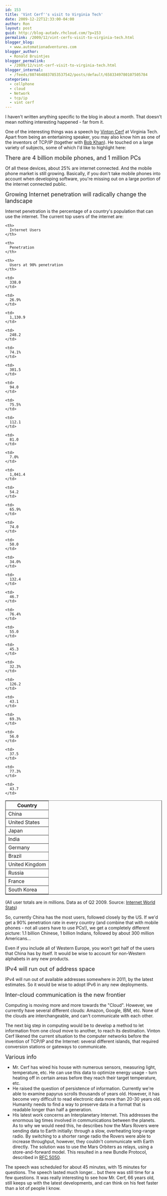 ```yaml
---
id: 153
title: 'Vint Cerf''s visit to Virginia Tech'
date: 2009-12-22T12:33:00-04:00
author: Ron
layout: post
guid: http://blog-autadv.rhcloud.com/?p=153
permalink: /2009/12/vint-cerfs-visit-to-virginia-tech.html
blogger_blog:
  - www.automationadventures.com
blogger_author:
  - Ronald Bruintjes
blogger_permalink:
  - /2009/12/vint-cerf-visit-to-virginia-tech.html
blogger_internal:
  - /feeds/8074648837853537542/posts/default/6583349780107505784
categories:
  - cellphone
  - cloud
  - Network
  - tcp/ip
  - vint cerf
---
```

I haven't written anything specific to the blog in about a month. That doesn't mean nothing interesting happened - far from it.

One of the interesting things was a speech by <a href="http://en.wikipedia.org/wiki/Vinton_Cerf" target="_blank">Vinton Cerf</a> at Virginia Tech. Apart from being an entertaining speaker, you may also know him as one of the inventors of TCP/IP (together with <a href="http://en.wikipedia.org/wiki/Robert_E._Kahn" target="_blank">Bob Khan</a>). He touched on a large variety of subjects, some of which I'd like to highlight here:

<span style="font-size: large;">There are 4 billion mobile phones, and 1 million PCs</span>

Of all these devices, about 25% are internet connected. And the mobile phone market is still growing. Basically, if you don't take mobile phones into account when developing software, you're missing out on a large portion of the internet connected public.

<span style="font-size: large;">Growing Internet penetration will radically change the landscape</span>

Internet penetration is the percentage of a country's population that can use the internet. The current top users of the internet are:

<table border="1">
  <tr>
    <th>
      Country
    </th>
    
    <th>
      Internet Users
    </th>
    
    <th>
      Penetration
    </th>
    
    <th>
      Users at 90% penetration
    </th>
  </tr>
  
  <tr>
    <td>
      China
    </td>
    
    <td>
      338.0
    </td>
    
    <td>
      26.9%
    </td>
    
    <td>
      1,130.9
    </td>
  </tr>
  
  <tr>
    <td>
      United States
    </td>
    
    <td>
      248.2
    </td>
    
    <td>
      74.1%
    </td>
    
    <td>
      301.5
    </td>
  </tr>
  
  <tr>
    <td>
      Japan
    </td>
    
    <td>
      94.0
    </td>
    
    <td>
      75.5%
    </td>
    
    <td>
      112.1
    </td>
  </tr>
  
  <tr>
    <td>
      India
    </td>
    
    <td>
      81.0
    </td>
    
    <td>
      7.0%
    </td>
    
    <td>
      1,041.4
    </td>
  </tr>
  
  <tr>
    <td>
      Germany
    </td>
    
    <td>
      54.2
    </td>
    
    <td>
      65.9%
    </td>
    
    <td>
      74.0
    </td>
  </tr>
  
  <tr>
    <td>
      Brazil
    </td>
    
    <td>
      50.0
    </td>
    
    <td>
      34.0%
    </td>
    
    <td>
      132.4
    </td>
  </tr>
  
  <tr>
    <td>
      United Kingdom
    </td>
    
    <td>
      46.7
    </td>
    
    <td>
      76.4%
    </td>
    
    <td>
      55.0
    </td>
  </tr>
  
  <tr>
    <td>
      Russia
    </td>
    
    <td>
      45.3
    </td>
    
    <td>
      32.3%
    </td>
    
    <td>
      126.2
    </td>
  </tr>
  
  <tr>
    <td>
      France
    </td>
    
    <td>
      43.1
    </td>
    
    <td>
      69.3%
    </td>
    
    <td>
      56.0
    </td>
  </tr>
  
  <tr>
    <td>
      South Korea
    </td>
    
    <td>
      37.5
    </td>
    
    <td>
      77.3%
    </td>
    
    <td>
      43.7
    </td>
  </tr>
</table>

(All user totals are in millions. Data as of Q2 2009. Source: <a href="http://www.internetworldstats.com/" target="_blank">Internet World Stats</a>)

So, currently China has the most users, followed closely by the US. If we'd get a 90% penetration rate in every country (and combine that with mobile phones - not all users have to use PCs!), we get a completely different picture: 1.1 billion Chinese, 1 billion Indians, followed by about 300 million Americans...

Even if you include all of Western Europe, you won't get half of the users that China has by itself. It would be wise to account for non-Western alphabets in any new products.

<span style="font-size: large;">IPv4 will run out of address space</span>

IPv4 will run out of available addresses somewhere in 2011, by the latest estimates. So it would be wise to adopt IPv6 in any new deployments.

<span style="font-size: large;">Inter-cloud communication is the new frontier</span>

Computing is moving more and more towards the "Cloud". However, we currently have several different clouds: Amazon, Google, IBM, etc. None of the clouds are interchangeable, and can't communicate with each other.

The next big step in computing would be to develop a method to let information from one cloud move to another, to reach its destination. Vinton Cerf likened the current situation to the computer networks before the invention of TCP/IP and the Internet: several different islands, that required conversion stations or gateways to communicate.

<span style="font-size: large;">Various info</span>

  * Mr. Cerf has wired his house with numerous sensors, measuring light, temperature, etc. He can use this data to optimize energy usage - turn heating off in certain areas before they reach their target temperature, etc.
  * He raised the question of persistence of information. Currently we're able to examine papyrus scrolls thousands of years old. However, it has become very difficult to read electronic data more than 20-30 years old. Humanity needs to find a way to preserve data in a format that is readable longer than half a generation.
  * His latest work concerns an Interplanetary Internet. This addresses the enormous lag times involved in communications between the planets. As to why we would need this, he describes how the Mars Rovers were sending data to Earth initially: through a slow, overheating long-range radio. By switching to a shorter range radio the Rovers were able to increase throughput, however, they couldn't communicate with Earth directly. The solution was to use the Mars Orbiters as relays, using a store-and-forward model. This resulted in a new Bundle Protocol, described in <a href="http://www.rfc-archive.org/getrfc.php?rfc=5050" target="_blank">RFC 5050</a>.

<div>
  The speech was scheduled for about 45 minutes, with 15 minutes for questions. The speech lasted much longer... but there was still time for a few questions. It was really interesting to see how Mr. Cerf, 66 years old, still keeps up with the latest developments, and can think on his feet faster than a lot of people I know.
</div>

<div>
</div>